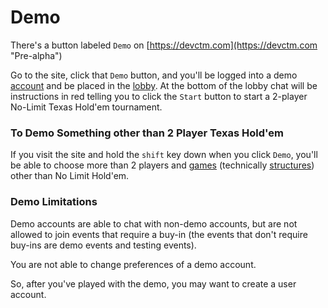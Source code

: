 # Demo

There's a button labeled `Demo` on
[https://devctm.com](https://devctm.com "Pre-alpha")

Go to the site, click that `Demo` button, and you'll be logged into a
demo [account](./accounts.md) and be placed in the
[lobby](./lobby.md).  At the bottom of the lobby chat will be
instructions in red telling you to click the `Start` button to start a
2-player No-Limit Texas Hold'em tournament.

### To Demo Something other than 2 Player Texas Hold'em

If you visit the site and hold the `shift` key down when you click
`Demo`, you'll be able to choose more than 2 players and
[games](./games.md) (technically [structures](./structures.md)) other
than No Limit Hold'em.

### Demo Limitations

Demo accounts are able to chat with non-demo accounts, but are not
allowed to join events that require a buy-in (the events that don't
require buy-ins are demo events and testing events).

You are not able to change preferences of a demo account.

So, after you've played with the demo, you may want to create a user account.
